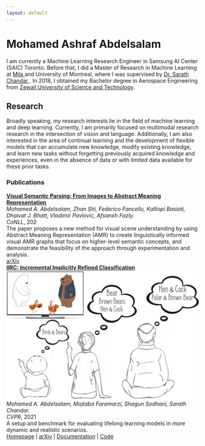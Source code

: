 ```yaml
---
layout: default
---
```


# Mohamed Ashraf Abdelsalam

I am currently a Machine Learning Research Engineer in Samsung AI Center (SAIC) Toronto. Before that, I did a Master of Research in Machine Learning at 
<a href="mila.quebec/en/"> Mila </a> and University of Montreal, where I was supervised by <a href="http://sarathchandar.in/">Dr. Sarath Chandar </a>. In 2018, I obtained my Bachelor degree in Aerospace Engineering from <a href="https://zewailcity.edu.eg/">Zewail University of Science and Technology</a>.

## Research
Broadly speaking, my research interests lie in the field of machine learning and deep learning. Currently, I am primarily focused on multimodal research research in the intersection of vision and language. Additionally, I am also interested in the area of continual learning and the development of flexible models that can accumulate new knowledge, modify existing knowledge, and learn new tasks without forgetting previously acquired knowledge and experiences, even in the absence of data or with limited data available for these prior tasks.

### Publications
 <div class="publication">
    <div class="text">
     <a href="https://arxiv.org/abs/2210.14862"><b>Visual Semantic Parsing: From Images to Abstract Meaning Representation</b></a>
     <br><i>Mohamed A. Abdelsalam, Zhan Shi, Federico Fancellu, Kalliopi Basioti, Dhaivat J. Bhatt, Vladimir Pavlovic, Afsaneh Fazly.</i>
     <br><i>CoNLL</i>, 202
     <br>The paper proposes a new method for visual scene understanding by using Abstract Meaning Representation (AMR) to create linguistically informed visual AMR graphs that focus on higher-level semantic concepts, and demonstrate the feasibility of the approach through experimentation and analysis.
     <br><a href="https://arxiv.org/abs/2210.14862">arXiv</a>
     <br> 
 </div>
    <div class="text">
     <a href="https://chandar-lab.github.io/IIRC/"><b>IIRC: Incremental Implicitly Refined Classification</b></a>
          <img src="./images/summary.png" alt=""/>
     <br><i>Mohamed A. Abdelsalam, Mojtaba Faramarzi, Shagun Sodhani, Sarath Chandar.</i>
     <br><i>CVPR</i>, 2021
     <br>A setup and benchmark for evaluating lifelong learning models in more dynamic and realistic scenarios.
     <br><a href="https://chandar-lab.github.io/IIRC/">Homepage</a> | <a href="https://arxiv.org/abs/2012.12477">arXiv</a> | 
     <a href="https://iirc.readthedocs.io/en/latest/">Documentation</a> | <a href="https://github.com/chandar-lab/IIRC/">Code</a>
    </div>
<!--     <div class="image">
   </div> -->
</div>
